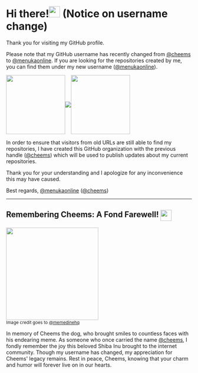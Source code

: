# Hi there!<img src="https://user-images.githubusercontent.com/28010975/210132376-83059ce7-f072-409a-ad06-0aa563d2fb6f.png" width="30"> (Notice on username change)

Thank you for visiting my GitHub profile. 

Please note that my GitHub username has recently changed from [@cheems](https://github.com/cheems) to [@menukaonline](https://github.com/menukaonline). If you are looking for the repositories created by me, you can find them under my new username ([@menukaonline](https://github.com/menukaonline)). 

<a href="https://github.com/cheems"><img src="https://github.com/menukaonline/menukaonline/assets/28010975/824c1df6-5b48-4678-9a5a-518c5afd4d8e" width="160" align="center"></a><img src="https://user-images.githubusercontent.com/28010975/210132373-5de1924e-349b-4c43-9188-225f86a6d07e.png" align="center"><a href="https://github.com/menukaonline"><img src="https://user-images.githubusercontent.com/28010975/210105820-f1d03dae-b8aa-4468-9666-acfa07cf6c2d.png" width="160" align="center"></a>

In order to ensure that visitors from old URLs are still able to find my repositories, I have created this GitHub organization with the previous handle ([@cheems](https://github.com/cheems)) which will be used to publish updates about my current repositories. 

Thank you for your understanding and I apologize for any inconvenience this may have caused. 

Best regards,
[@menukaonline](https://github.com/menukaonline) ([@cheems](https://github.com/cheems))

<hr>

## Remembering Cheems: A Fond Farewell! <img src="https://github.com/menukaonline/menukaonline/assets/28010975/9a99d923-5c59-4394-b224-081c57ff2ccb" width="30" align="top">


<img src="https://github.com/menukaonline/menukaonline/assets/28010975/64f8ca70-1eb6-43a6-b72b-33d2beae490c" width="250"><br>
<sub>Image credit goes to <a href="https://www.instagram.com/memedinehq/">@memedinehq</a></sub>

In memory of Cheems the dog, who brought smiles to countless faces with his endearing meme. As someone who once carried the name [@cheems](https://github.com/cheems), I fondly remember the joy this beloved Shiba Inu brought to the internet community. Though my username has changed, my appreciation for Cheems' legacy remains. Rest in peace, Cheems, knowing that your charm and humor will forever live on in our hearts.
